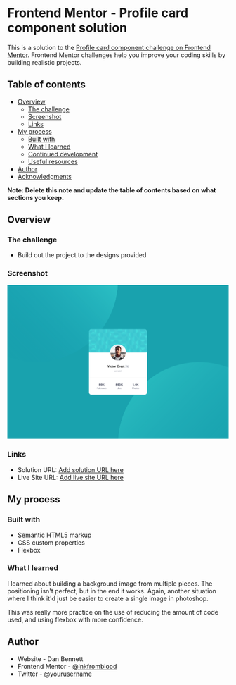 # Frontend Mentor - Profile card component solution

This is a solution to the [Profile card component challenge on Frontend Mentor](https://www.frontendmentor.io/challenges/profile-card-component-cfArpWshJ). Frontend Mentor challenges help you improve your coding skills by building realistic projects. 

## Table of contents

- [Overview](#overview)
  - [The challenge](#the-challenge)
  - [Screenshot](#screenshot)
  - [Links](#links)
- [My process](#my-process)
  - [Built with](#built-with)
  - [What I learned](#what-i-learned)
  - [Continued development](#continued-development)
  - [Useful resources](#useful-resources)
- [Author](#author)
- [Acknowledgments](#acknowledgments)

**Note: Delete this note and update the table of contents based on what sections you keep.**

## Overview

### The challenge

- Build out the project to the designs provided

### Screenshot

![](images/screenshot.png)

### Links

- Solution URL: [Add solution URL here](https://www.frontendmentor.io/solutions/profile-card-using-css-SkIvhmaI5)
- Live Site URL: [Add live site URL here](https://inkfromblood.github.io/frontendmentor-profile-card/)

## My process

### Built with

- Semantic HTML5 markup
- CSS custom properties
- Flexbox

### What I learned

I learned about building a background image from multiple pieces. 
The positioning isn't perfect, but in the end it works.
Again, another situation where I think it'd just be easier to create a single image in photoshop.

This was really more practice on the use of reducing the amount of code used, and using flexbox with more confidence.


## Author

- Website - Dan Bennett
- Frontend Mentor - [@inkfromblood](https://www.frontendmentor.io/profile/inkfromblood)
- Twitter - [@yourusername](https://www.twitter.com/inkfromblood)
